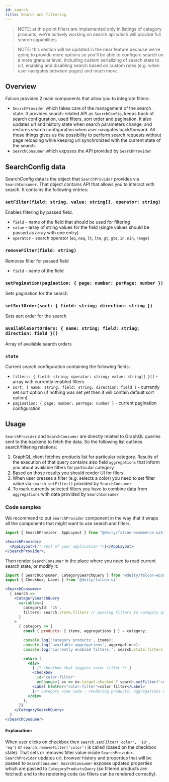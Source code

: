 ```yaml
---
id: search
title: Search and filtering
---
```


> NOTE: at this point filters are implemented only in listings of category products, we're actively working on search api which will provide full search capabilities

> NOTE: this section will be updated in the near feature because we're going to provide more options so you'll be able to configure search on a more granular level, including custom serializing of search state to url, enabling and disabling search based on custom rules (e.g. when user navigates between pages) and much more.

## Overview

Falcon provides 2 main components that allow you to integrate filters:

- `SearchProvider` which takes care of the management of the search state. It provides search-related API as `SearchConfig`, keeps track of search configuration, used filters, sort order and pagination. It also updates url and history state when search parameters change, and restores search configuration when user navigates back/forward. All those things gives us the possibility to perform search requests without page reloading while keeping url synchronized with the current state of the search.
- `SearchConsumer` which exposes the API provided by `SearchProvider`

## SearchConfig data

SearchConfig data is the object that `SearchProvider` provides via `SearchConsumer`. That object contains API that allows you to interact with search. It contains the following entries:

### `setFilter(field: string, value: string[], operator: string)`

Enables filtering by passed field.

- `field` - name of the field that should be used for filtering
- `value` - array of string values for the field (single values should be passed as array with one entry)
- `operator` - search operator (`eq`, `neq`, `lt`, `lte`, `gt`, `gte`, `in`, `nin`, `range`)

### `removeFilter(field: string)`

Removes filter for passed field

- `field` - name of the field

### `setPagination(pagination: { page: number; perPage: number })`

Sets pagination for the search

### `setSortOrder(sort: { field: string; direction: string })`

Sets sort order for the search

### `availableSortOrders: { name: string; field: string; direction: field }[]`

Array of available search orders

### `state`

Current search configuration containing the following fields:

- `filters: { field: string; operator: string; value: string[] }[]` - array with currently enabled filters
- `sort: { name: string; field: string; direction: field }` - currently set sort option (if nothing was set yet then it will contain default sort option)
- `pagination: { page: number; perPage: number }` - current pagination configuration

## Usage

`SearchProvider` and `SearchConsumer` are directly related to GraphQL queries sent to the backend to fetch the data. So the following list outlines search/filtering relations:

1. GraphQL client fetches products list for particular category. Results of the execution of that query contains also field `aggregations` that inform you about available filters for particular category.
2. Based on those results you should render UI for filers
3. When user presses a filter (e.g. selects a color) you need to set filter value via `search.setFilter()` provided by `SearchConsumer`
4. To mark currently selected filters you have to combine data from `aggregations` with data provided by `SearchConsumer`

### Code samples

We recommend to put `SearchProvider` component in the way that it wraps all the components that might want to use search and filters.

```jsx
import { SearchProvider, AppLayout } from "@deity/falcon-ecommerce-uikit";

<SearchProvider>
  <AppLayout>{/* rest of your application */}</AppLayout>
</SearchProvider>;
```

Then render `SearchConsumer` in the place where you need to read current search state, or modify it:

```jsx
import { SearchConsumer, CategorySearchQuery } from '@deity/falcon-ecommerce-uikit';
import { Checkbox, Label } from '@deity/falcon-ui';

<SearchConsumer>
  { search =>
    <CategorySearchQuery
      variables={
        categoryId: '25',
        filters: search.state.filters // passing filters to category query
      }
    >
      { category => {
        const { products: { items, aggregations } } = category;

        console.log('category products', items);
        console.log('available aggregations', aggregations);
        console.log('currently enabled filters:', search.state.filters);

        return (
          <div>
            { /* checkbox that toggles color filter */ }
            <Checkbox
              id="color-filter"
              onChange={ ev => ev.target.checked ? search.setFilter('color', '10', 'eq') : search.removeFilter('color') } />
            <Label htmlFor="color-filter">color filter</Label>
            {/* category view code - rendering products, aggregations etc */}
          </div>
        );
      }}
    </CategorySearchQuery>
  }
</SearchConsumer>
```

#### Explanation:

When user clicks on checkbox then `search.setFilter('color', '10', 'eq')` or `search.removeFilter('color')` is called (based on the checkbox state). That sets or removes filter value inside `SearchProvider`. `SearchProvider` updates url, browser history and properties that will be passed to `SearchConsumer`. `SearchConsumer` exposes updated properties which are passed to `CategoryProductsQuery` (so filtered products are fetched) and to the rendering code (so filters can be rendered correctly).
